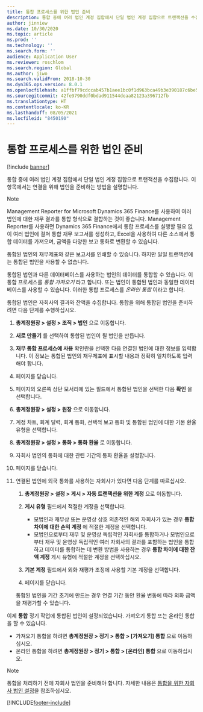 ```yaml
---
title: 통합 프로세스를 위한 법인 준비
description: 통합 중에 여러 법인 계정 집합에서 단일 법인 계정 집합으로 트랜잭션을 수집합니다. 이 항목에서는 연결을 위해 법인을 준비하는 방법을 설명합니다.
author: jinniew
ms.date: 10/30/2020
ms.topic: article
ms.prod: ''
ms.technology: ''
ms.search.form: ''
audience: Application User
ms.reviewer: roschlom
ms.search.region: Global
ms.author: jiwo
ms.search.validFrom: 2018-10-30
ms.dyn365.ops.version: 8.0.1
ms.openlocfilehash: a1ffbf79cdccab457b1aee1bc0f1d963bca49b3e390187c6be5da475f278a3d8
ms.sourcegitcommit: 42fe9790ddf0bdad911544deaa82123a396712fb
ms.translationtype: HT
ms.contentlocale: ko-KR
ms.lasthandoff: 08/05/2021
ms.locfileid: "8450190"
---
```

# <a name="prepare-a-legal-entity-for-the-consolidation-process"></a>통합 프로세스를 위한 법인 준비

[!include [banner](../includes/banner.md)]

통합 중에 여러 법인 계정 집합에서 단일 법인 계정 집합으로 트랜잭션을 수집합니다. 이 항목에서는 연결을 위해 법인을 준비하는 방법을 설명합니다.

> [!NOTE]
> Management Reporter for Microsoft Dynamics 365 Finance를 사용하여 여러 법인에 대한 재무 결과를 통합 형식으로 결합하는 것이 좋습니다. Management Reporter를 사용하면 Dynamics 365 Finance에서 통합 프로세스를 실행할 필요 없이 여러 법인에 걸쳐 통합 재무 보고서를 생성하고, Excel을 사용하여 다른 소스에서 통합 데이터를 가져오며, 금액을 다양한 보고 통화로 변환할 수 있습니다.

통합된 법인의 재무제표와 같은 보고서를 인쇄할 수 있습니다. 하지만 일일 트랜잭션에는 통합된 법인을 사용할 수 없습니다.

통합된 법인과 다른 데이터베이스를 사용하는 법인의 데이터를 통합할 수 있습니다. 이 통합 프로세스를 *통합 가져오기* 라고 합니다. 또는 법인이 통합된 법인과 동일한 데이터베이스를 사용할 수 있습니다. 이러한 통합 프로세스를 *온라인 통합* 이라고 합니다.

통합된 법인은 자회사의 결과와 잔액을 수집합니다. 통합을 위해 통합된 법인을 준비하려면 다음 단계를 수행하십시오.

1. **총계정원장 \> 설정 \> 조직 \> 법인** 으로 이동합니다.
2. **새로 만들기** 를 선택하여 통합된 법인이 될 법인을 만듭니다.
3. **재무 통합 프로세스에 사용** 확인란을 선택한 다음 연결된 법인에 대한 정보를 입력합니다. 이 정보는 통합된 법인의 재무제표에 표시할 내용과 정확히 일치하도록 입력해야 합니다.
4. 페이지를 닫습니다.
5. 페이지의 오른쪽 상단 모서리에 있는 필드에서 통합된 법인을 선택한 다음 **확인** 을 선택합니다.
6. **총계정원장 \> 설정 \> 원장** 으로 이동합니다.
7. 계정 차트, 회계 달력, 회계 통화, 선택적 보고 통화 및 통합된 법인에 대한 기본 환율 유형을 선택합니다. 
8. **총계정원장 \> 설정 \> 통화 \> 통화 환율** 로 이동합니다.
9. 자회사 법인의 통화에 대한 관련 기간의 통화 환율을 설정합니다.
10. 페이지를 닫습니다.
11. 연결된 법인에 외국 통화를 사용하는 자회사가 있다면 다음 단계를 따르십시오.

    1. **총계정원장 \> 설정 \> 게시 \> 자동 트랜잭션을 위한 계정** 으로 이동합니다.
    2. **게시 유형** 필드에서 적절한 계정을 선택합니다.

        - 모법인과 재무상 또는 운영상 상호 의존적인 해외 자회사가 있는 경우 **통합 차이에 대한 손익 계정** 에 적절한 계정을 선택합니다.
        - 모법인으로부터 재무 및 운영상 독립적인 자회사를 통합하거나 모법인으로부터 재무 및 운영상 독립적인 여러 자회사의 결과를 포함하는 법인을 통합하고 데이터를 통합하는 데 변환 방법을 사용하는 경우 **통합 차이에 대한 잔액 계정** 게시 유형에 적절한 계정을 선택하십시오.

    3. **기본 계정** 필드에서 외화 재평가 조정에 사용할 기본 계정을 선택합니다.
    4. 페이지를 닫습니다.

    통합된 법인을 기간 초기에 만드는 경우 연결 기간 동안 환율 변동에 따라 외화 금액을 재평가할 수 있습니다.

이제 **통합** 정기 작업에 통합된 법인이 설정되었습니다. 가져오기 통합 또는 온라인 통합을 할 수 있습니다.

- 가져오기 통합을 하려면 **총계정원장 \> 정기 \> 통합 \> \[가져오기\] 통합** 으로 이동하십시오.
- 온라인 통합을 하려면 **총계정원장 \> 정기 \> 통합 \> \[온라인\] 통합** 으로 이동하십시오.

> [!NOTE]
> 통합을 처리하기 전에 자회사 법인을 준비해야 합니다. 자세한 내용은 [통합을 위한 자회사 법인 설정](set-up-subsidiary-company-for-consolidation.md)을 참조하십시오.


[!INCLUDE[footer-include](../../includes/footer-banner.md)]